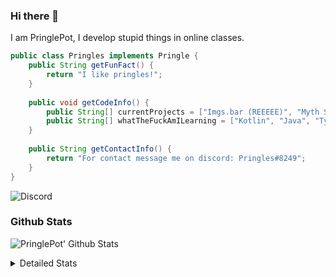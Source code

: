 ### Hi there 👋

I am PringlePot, I develop stupid things in online classes. 

```java
public class Pringles implements Pringle {
    public String getFunFact() {
        return "I like pringles!";
    }
    
    public void getCodeInfo() {
        public String[] currentProjects = ["Imgs.bar (REEEEE)", "Myth Sniper (Dead)"];
        public String[] whatTheFuckAmILearning = ["Kotlin", "Java", "Typescript", "NextJS"];
    }
    
    public String getContactInfo() {
        return "For contact message me on discord: Pringles#8249";
    }
}
```
![Discord](https://discord.c99.nl/widget/theme-1/226911291636318208.png)


### Github Stats
![PringlePot' Github Stats](https://github-readme-stats.vercel.app/api?username=PringlePot&show_icons=true&theme=dark)

<details>
  <summary>Detailed Stats</summary>
    
<!--START_SECTION:waka-->
![Lines of code](https://img.shields.io/badge/From%20Hello%20World%20I%27ve%20Written-94099%20lines%20of%20code-blue)

**🐱 My Github Data** 

> 🏆 409 Contributions in the Year 2021
 > 
> 📦 86.4 kB Used in Github's Storage 
 > 
> 💼 Opted to Hire
 > 
> 📜 7 Public Repositories 
 > 
> 🔑 9 Private Repositories  
 > 
**I'm an Early 🐤** 

```text
🌞 Morning    87 commits     ██████░░░░░░░░░░░░░░░░░░░   24.72% 
🌆 Daytime    137 commits    █████████░░░░░░░░░░░░░░░░   38.92% 
🌃 Evening    128 commits    █████████░░░░░░░░░░░░░░░░   36.36% 
🌙 Night      0 commits      ░░░░░░░░░░░░░░░░░░░░░░░░░   0.0%

```
📅 **I'm Most Productive on Sunday** 

```text
Monday       64 commits     ████░░░░░░░░░░░░░░░░░░░░░   18.18% 
Tuesday      22 commits     █░░░░░░░░░░░░░░░░░░░░░░░░   6.25% 
Wednesday    59 commits     ████░░░░░░░░░░░░░░░░░░░░░   16.76% 
Thursday     48 commits     ███░░░░░░░░░░░░░░░░░░░░░░   13.64% 
Friday       32 commits     ██░░░░░░░░░░░░░░░░░░░░░░░   9.09% 
Saturday     48 commits     ███░░░░░░░░░░░░░░░░░░░░░░   13.64% 
Sunday       79 commits     █████░░░░░░░░░░░░░░░░░░░░   22.44%

```


📊 **This Week I Spent My Time On** 

```text
💬 Programming Languages: 
TypeScript               7 hrs 39 mins       ████████████████████░░░░░   81.09% 
JSON                     37 mins             █░░░░░░░░░░░░░░░░░░░░░░░░   6.57% 
Docker                   36 mins             █░░░░░░░░░░░░░░░░░░░░░░░░   6.46% 
Other                    25 mins             █░░░░░░░░░░░░░░░░░░░░░░░░   4.46% 
JavaScript               5 mins              ░░░░░░░░░░░░░░░░░░░░░░░░░   0.94%

🔥 Editors: 
IntelliJ                 9 hrs 27 mins       █████████████████████████   100.0%

```

**I Mostly Code in Java** 

```text
Java                     5 repos             ████████████░░░░░░░░░░░░░   50.0% 
Python                   1 repo              ██░░░░░░░░░░░░░░░░░░░░░░░   10.0% 
Kotlin                   1 repo              ██░░░░░░░░░░░░░░░░░░░░░░░   10.0% 
CSS                      1 repo              ██░░░░░░░░░░░░░░░░░░░░░░░   10.0% 
JavaScript               1 repo              ██░░░░░░░░░░░░░░░░░░░░░░░   10.0%

```



 Last Updated on 08/07/2021
<!--END_SECTION:waka-->
</details>
